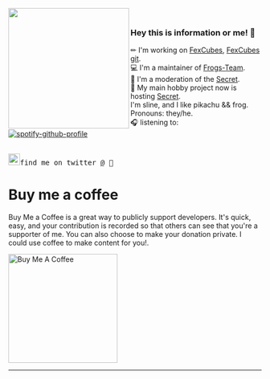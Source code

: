 <img align="left" width="240" src="https://i.imgur.com/3JAGrcQ.png"> <samp> <br>
### Hey this is information or me! 💃

✏ I'm working on [FexCubes], [FexCubes git]. <br>
💻 I'm a maintainer of [Frogs-Team]. <br>
💾 I'm a moderation of the [Secret]. <br>
🚀 My main hobby project now is hosting [Secret]. <br> 
I'm sline, and I like pikachu && frog. <br> 
Pronouns: they/he. <br>
🎧 listening to: <br> </samp>
[![spotify-github-profile](https://spotify-github-profile.vercel.app/api/view?uid=d2mpy44bxvgc39bo0j7c3k8ja&cover_image=true&theme=novatorem)](https://github.com/kittinan/spotify-github-profile) <br>
<br>

<samp><img src="https://img.icons8.com/color/2x/twitter.png" width="23">find me on twitter [@](https://www.twitter.com/) 💭

# Buy me a coffee
Buy Me a Coffee is a great way to publicly support developers. It's quick, easy, and your contribution is recorded so that others can see that you're a supporter of me. You can also choose to make your donation private. 
I could use coffee to make content for you!.

<a href="https://www.buymeacoffee.com/sline" target="_blank"><img src="https://cdn.buymeacoffee.com/buttons/v2/arial-white.png" alt="Buy Me A Coffee" width="217px" ></a>

<hr>
<!---# Links :books:
 [sline.fun](https://sline.fun),
[My Portfolio](https://sline.fun/portfolio),
[Blog or FT](https://blog.sline.fun),
[Url short](https://url.sline.fun),
- [Telegram](https://t.me/sline_gg),
[Behance](https://www.behance.net/sline),
[Hosting](https://www.mchoster.ru),
[YouTube for Ru](https://www.youtube.com/c/Главнаяжабанаболоте),
[Vk](https://vk.com/slinegg)
- You can also reach me:
  - sline on the [Frogs-Team Discord](https://discord.gg/yNtPTb2),
    [Telegram Channel](https://t.me/sline_bg),
  - slinesline.fun
- Support me on [Patreon](https://patreon.com/sline).-->

[FexCubes]: https://fexdf.sline.fun
[FexCubes git]: https://github.com/fcubes
[Secret]: https://mchoster.ru
[Frogs-Team]: https://discord.gg/yNtPTb2
